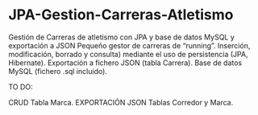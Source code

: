 # JPA-Gestion-Carreras-Atletismo
Gestión de Carreras de atletismo con JPA y base de datos MySQL y exportación a JSON
Pequeño gestor de carreras de “running”. 
Inserción, modificación, borrado y consulta) mediante el uso de persistencia (JPA, Hibernate). 
Exportación a fichero JSON (tabla Carrera).
Base de datos MySQL (fichero .sql incluido). 

TO DO:

CRUD Tabla Marca.
EXPORTACIÓN JSON Tablas Corredor y Marca.
